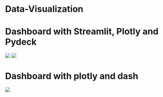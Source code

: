 # Data-Visualization
# Dashboard with Streamlit, Plotly and Pydeck
![](https://github.com/RoeChuck/Data-Visualization/blob/main/Streamlit_Project/Streamlit_demo.gif)
![](https://github.com/RoeChuck/Data-Visualization/blob/main/Streamlit_Project/Streamlit_demo2.gif)
# Dashboard with plotly and dash
![](https://github.com/RoeChuck/Data-Visualization/blob/main/Dashboard_demo.gif)
